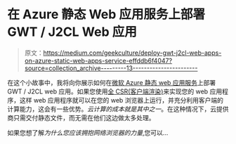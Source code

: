 # 在 Azure 静态 Web 应用服务上部署 GWT / J2CL Web 应用

> 原文：<https://medium.com/geekculture/deploy-gwt-j2cl-web-apps-on-azure-static-web-apps-service-effddb6f4047?source=collection_archive---------13----------------------->

在这个小故事中，我将向你展示如何在[微软 Azure 静态 web 应用服务](https://azure.microsoft.com/en-us/services/app-service/static/)上部署 GWT / J2CL web 应用。如果您使用[全 CSR(客户端渲染)](https://developers.google.com/web/updates/images/2019/02/rendering-on-the-web/infographic.png)来实现您的 web 应用程序，这样 web 应用程序就可以在您的 web 浏览器上运行，并充分利用客户端的计算能力，这会有一些优势。*云计算的成本就是其中之一*。在这种情况下，云提供商只需交付静态文件，而无需在他们这边做太多处理。

如果您想了解*为什么您应该拥抱网络浏览器的力量*,您可以…